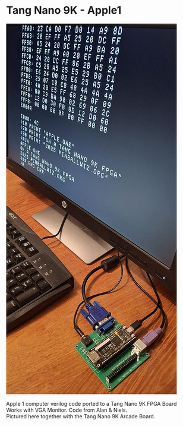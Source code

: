 # Tang Nano 9K - Apple1
![Model](TN9K-Apple1.jpg)

Apple 1 computer verilog code ported to a Tang Nano 9K FPGA Board  
Works with VGA Monitor. Code from Alan & Niels.  
Pictured here together with the Tang Nano 9K Arcade Board.
